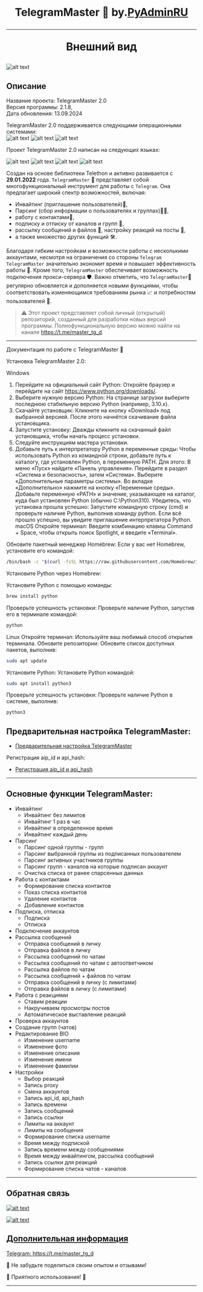 <h1 align="center">TelegramMaster 🚀 by.<a href="https://t.me/PyAdminRU" target="_blank">PyAdminRU</a>

<hr align="center"/>

<h>Внешний вид</h2>

![alt text](docs/static/images/TelegramMaster_2.png "TelegramMaster_2")

<h2>Описание</h2>

Название проекта: TelegramMaster 2.0<br> 
Версия программы: 2.1.8,<br> 
Дата обновления: 13.09.2024<br>

TelegramMaster 2.0 поддерживается следующими операционными системами:<br>
![alt text](https://img.shields.io/badge/Linux-FCC624?style=for-the-badge&logo=linux&logoColor=black)
![alt text](https://img.shields.io/badge/mac%20os-000000?style=for-the-badge&logo=apple&logoColor=white)
![alt text](https://img.shields.io/badge/Windows-0078D6?style=for-the-badge&logo=windows&logoColor=white)

Проект TelegramMaster 2.0 написан на следующих языках:

![alt text](https://img.shields.io/badge/Python-14354C?style=for-the-badge&logo=python&logoColor=white)
![alt text](https://img.shields.io/badge/CSS-239120?&style=for-the-badge&logo=css3&logoColor=white)
![alt text](https://img.shields.io/badge/HTML5-E34F26?style=for-the-badge&logo=html5&logoColor=white)
![alt text](https://img.shields.io/badge/JavaScript-F7DF1E?style=for-the-badge&logo=JavaScript&logoColor=white)

Cоздан на основе библиотеки Telethon и активно развивается с <b>29.01.2022</b> года. 
<code>TelegramMaster</code> 🤖 представляет собой многофункциональный инструмент для работы с <code>Telegram</code>. 
Она предлагает широкий спектр возможностей, включая: 
- Инвайтинг (приглашение пользователей)💌, 
- Парсинг (сбор информации о пользователях и группах)🕵️‍♂️, 
- работу с контактами📇, 
- подписку и отписку от каналов и групп 🔔, 
- рассылку сообщений и файлов 📨, настройку реакций на 
посты 🧐, 
- а также множество других функций 🛠️. 

Благодаря гибким настройкам и возможности работы с несколькими 
аккаунтами, несмотря на ограничения со стороны <code>Telegram</code> <code>TelegramMaster</code> значительно экономит 
время и повышает эффективность работы 💼. Кроме того, <code>TelegramMaster</code> обеспечивает возможность подключения 
прокси-сервера 🛡️. Важно отметить, что <code>TelegramMaster</code>🚀 регулярно обновляется и дополняется новыми 
функциями, чтобы соответствовать изменяющимся требованиям рынка 📈 и потребностям пользователей 🤝.

> ⚠️ Этот проект представляет собой личный (открытый) репозиторий, созданный для разработки новых версий программы. Полнофункциональную
> версию можно найти на канале https://t.me/master_tg_d.

<hr align="center"/>

<h>Документация по работе с TelegramMaster 🚀</h2>

Установка TelegramMaster 2.0:

Windows
1. Перейдите на официальный сайт Python: Откройте браузер и перейдите на сайт https://www.python.org/downloads/.
2. Выберите нужную версию Python: На странице загрузки выберите последнюю стабильную версию Python (например, 3.10.x).
3. Скачайте установщик: Кликните на кнопку «Download» под выбранной версией. После этого начнётся скачивание файла установщика.
4. Запустите установку: Дважды кликните на скачанный файл установщика, чтобы начать процесс установки.
5. Следуйте инструкциям мастера установки.
6. Добавьте путь к интерпретатору Python в переменные среды: Чтобы использовать Python из командной строки, добавьте путь к каталогу, где установлен Python, в переменную PATH. Для этого:
В меню «Пуск» найдите «Панель управления».
Перейдите в раздел «Система и безопасность», затем «Система».
Выберите «Дополнительные параметры системы».
Во вкладке «Дополнительно» нажмите на кнопку «Переменные среды».
Добавьте переменную «PATH» и значение, указывающее на каталог, куда был установлен Python (обычно C:\Python310).
Убедитесь, что установка прошла успешно: Запустите командную строку (cmd) и проверьте наличие Python, выполнив команду python. Если всё прошло успешно, вы увидите приглашение интерпретатора Python.
macOS
Откройте терминал: Введите комбинацию клавиш Command + Space, чтобы открыть поиск Spotlight, и введите «Terminal».

Обновите пакетный менеджер Homebrew: Если у вас нет Homebrew, установите его командой:

```sh
/bin/bash -c "$(curl -fsSL https://raw.githubusercontent.com/Homebrew/install/HEAD/install.sh)"
```

Установите Python через Homebrew: 

Установите Python с помощью команды:

```sh
brew install python
```

Проверьте успешность установки: Проверьте наличие Python, запустив его в терминале командой:

```sh
python
```

Linux
Откройте терминал: Используйте ваш любимый способ открытия терминала.
Обновите репозитории: Обновите список доступных пакетов, выполнив:

```sh
sudo apt update
```

Установите Python: Установите Python командой:

```sh
sudo apt install python3
```

Проверьте успешность установки: Проверьте наличие Python в системе, выполнив:

```sh
python3
```

<h2>Предварительная настройка TelegramMaster:</h2>

- [Предварительная настройка TelegramMaster](docs/Настройки_и_конфигурация/Предварительная_настройка_программы_(установка_программы_по_умолчанию).md)

Регистрация aip_id и api_hash:

- [Регистрация aip_id и api_hash](docs/templates/Регистрация_api_id_api_hash.html)

<hr align="center"/>
<h2>Основные функции TelegramMaster:</h2>

- Инвайтинг
  - Инвайтинг без лимитов
  - Инвайтинг 1 раз в час
  - Инвайтинг в определенное время
  - Инвайтинг каждый день
- Парсинг
  - Парсинг одной группы - групп
  - Парсинг выбранной группы из подписанных пользователем
  - Парсинг активных участников группы
  - Парсинг групп - каналов на которые подписан аккаунт
  - Очистка списка от ранее спарсенных данных
- Работа с контактами
  - Формирование списка контактов
  - Показ списка контактов
  - Удаление контактов
  - Добавление контактов
- Подписка, отписка
  - Подписка
  - Отписка
- Подключение аккаунтов
- Рассылка сообщений
  - Отправка сообщений в личку
  - Отправка файлов в личку
  - Рассылка сообщений по чатам
  - Рассылка сообщений по чатам с автоответчиком
  - Рассылка файлов по чатам
  - Рассылка сообщений + файлов по чатам
  - Отправка сообщений в личку (с лимитами)
  - Отправка файлов в личку (с лимитами)
- Работа с реакциями
  - Ставим реакции
  - Накручиваем просмотры постов
  - Автоматическое выставление реакций
- Проверка аккаунтов
- Создание групп (чатов)
- Редактирование BIO
  - Изменение username
  - Изменение фото
  - Изменение описания
  - Изменение имени
  - Изменение фамилии
- Настройки
  - Выбор реакций
  - Запись proxy
  - Смена аккаунтов
  - Запись api_id, api_hash
  - Запись времени
  - Запись сообщений
  - Запись ссылки
  - Лимиты на аккаунт
  - Лимиты на сообщения
  - Формирование списка username
  - Время между подпиской
  - Запись времени между сообщениями
  - Время между инвайтингом, рассылка сообщений
  - Запись ссылки для реакций
  - Формирование списка чатов - каналов

<hr align="center"/>

<h2>Обратная связь</h2>

<a href="https://t.me/PyAdminRU" target="_blank">![alt text](https://img.shields.io/badge/Telegram-2CA5E0?style=for-the-badge&logo=telegram&logoColor=white)

<a href="https://github.com/pyadrus" target="_blank">![alt text](https://img.shields.io/badge/GitHub-100000?style=for-the-badge&logo=github&logoColor=white)

<h2>Дополнительная информация</h2>

Telegram: https://t.me/master_tg_d

📣 Не забудьте поделиться своим опытом и отзывами!

🚀 Приятного использования! 🚀

<hr align="center"/>
